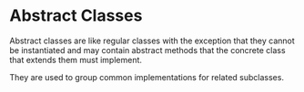 # Abstract Classes

Abstract classes are like regular classes with the exception that they cannot be instantiated and may contain abstract methods
that the concrete class that extends them must implement.

They are used to group common implementations for related subclasses.
